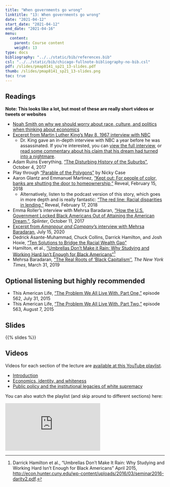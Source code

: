```yaml
---
title: "When governments go wrong"
linktitle: "13: When governments go wrong"
date: "2021-04-12"
start_date: "2021-04-12"
end_date: "2021-04-16"
menu:
  content:
    parent: Course content
    weight: 13
type: docs
bibliography: "../../static/bib/references.bib"
csl: "../../static/bib/chicago-fullnote-bibliography-no-bib.csl"
pdf: /slides/pmap8141_sp21_13-slides.pdf
thumb: /slides/pmap8141_sp21_13-slides.png
toc: true
---
```


## Readings

**Note: This looks like a lot, but most of these are really short videos or tweets or websites**

-   <i class="fab fa-twitter-square"></i> [Noah Smith on why we should worry about race, culture, and politics when thinking about economics](https://twitter.com/noahpinion/status/946446862898282496)
-   <i class="fab fa-twitter-square"></i> [Excerpt from Martin Luther King’s May 8, 1967 interview with NBC](https://twitter.com/Justinfication/status/981622238234456064)
    -   Dr. King gave an in-depth interview with NBC a year before he was assassinated. If you’re interested, you can [view the full interview](https://www.nbcnews.com/video/martin-luther-king-jr-speaks-with-nbc-news-11-months-before-assassination-1202163779741), or [read some commentary about his claim that his dream had turned into a nightmare](https://www.theroot.com/dr-martin-luther-king-jr-my-dream-has-turned-into-a-1791257458).
-   <i class="fab fa-youtube"></i> Adam Ruins Everything, [“The Disturbing History of the Suburbs”](https://www.youtube.com/watch?v=ETR9qrVS17g), October 4, 2017
-   <i class="fas fa-trophy"></i> Play through [“Parable of the Polygons”](https://ncase.me/polygons/) by Nicky Case
-   <i class="fas fa-external-link-square-alt"></i> Aaron Glantz and Emmanuel Martinez, [“Kept out: For people of color, banks are shutting the door to homeownership,”](https://www.revealnews.org/article/for-people-of-color-banks-are-shutting-the-door-to-homeownership/) Reveal, February 15, 2018
    -   Alternatively, listen to the podcast version of this story, which goes in more depth and is really fantastic: <i class="fas fa-podcast"></i> [“The red line: Racial disparities in lending,”](https://www.revealnews.org/episodes/the-red-line-racial-disparities-in-lending/) Reveal, February 17, 2018
-   <i class="fas fa-external-link-square-alt"></i> Emma Roller’s interview with Mehrsa Baradaran, [“How the U.S. Government Locked Black Americans Out of Attaining the American Dream,”](https://splinternews.com/how-the-u-s-government-locked-black-americans-out-of-a-1819221197), *Splinter*, October 11, 2017
-   <i class="fab fa-twitter-square"></i> [Excerpt from *Amanpour and Company*’s interview with Mehrsa Baradaran](https://twitter.com/amanpourcopbs/status/1283481709070123008?s=21), July 15, 2020
-   <i class="fas fa-external-link-square-alt"></i> Dedrick Asante-Muhammad, Chuck Collins, Darrick Hamilton, and Josh Hoxie, [“Ten Solutions to Bridge the Racial Wealth Gap”](https://inequality.org/great-divide/ten-solutions-bridge-racial-wealth-divide/)
-   <i class="far fa-file-pdf"></i> Hamilton, et al., [“Umbrellas Don’t Make it Rain: Why Studying and Working Hard Isn’t Enough for Black Americans”](http://econ.hunter.cuny.edu/wp-content/uploads/2016/03/seminar2016-darity2.pdf)[^1]
-   <i class="fas fa-external-link-square-alt"></i> Mehrsa Baradaran, ["The Real Roots of ‘Black Capitalism’’](https://www.nytimes.com/2019/03/31/opinion/nixon-capitalism-blacks.html), *The New York Times*, March 31, 2019

## Optional listening but highly recommended

-   <i class="fas fa-podcast"></i> This American Life, [“The Problem We All Live With, Part One,”](https://www.thisamericanlife.org/562/the-problem-we-all-live-with-part-one) episode 562, July 31, 2015
-   <i class="fas fa-podcast"></i> This American Life, [“The Problem We All Live With, Part Two,”](https://www.thisamericanlife.org/563/the-problem-we-all-live-with-part-two) episode 563, August 7, 2015

## Slides

{{% slides %}}

## Videos

Videos for each section of the lecture are [available at this YouTube playlist](https://www.youtube.com/playlist?list=PLS6tnpTr39sFjCVoP36XaARe2gNS81Xxg).

-   [Introduction](https://www.youtube.com/watch?v=mpheC_1cIoQ&list=PLS6tnpTr39sFjCVoP36XaARe2gNS81Xxg)
-   [Economics, identity, and whiteness](https://www.youtube.com/watch?v=xTPti86Y1oc&list=PLS6tnpTr39sFjCVoP36XaARe2gNS81Xxg)
-   [Public policy and the institutional legacies of white supremacy](https://www.youtube.com/watch?v=sb5wjTqSj_s&list=PLS6tnpTr39sFjCVoP36XaARe2gNS81Xxg)

You can also watch the playlist (and skip around to different sections) here:

<div class="embed-responsive embed-responsive-16by9">

<iframe class="embed-responsive-item" src="https://www.youtube.com/embed/playlist?list=PLS6tnpTr39sFjCVoP36XaARe2gNS81Xxg" frameborder="0" allow="accelerometer; autoplay; encrypted-media; gyroscope; picture-in-picture" allowfullscreen>
</iframe>

</div>

[^1]: Darrick Hamilton et al., “Umbrellas Don’t Make It Rain: Why Studying and Working Hard Isn’t Enough for Black Americans” April 2015, <http://econ.hunter.cuny.edu/wp-content/uploads/2016/03/seminar2016-darity2.pdf>.
